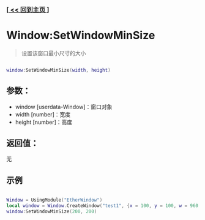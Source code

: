 ### [[ << 回到主页 ]](README.md)

# Window:SetWindowMinSize

> 设置该窗口最小尺寸的大小

```lua

window:SetWindowMinSize(width, height)

```

## 参数：

+ window [userdata-Window]：窗口对象
+ width [number]：宽度
+ height [number]：高度

## 返回值：

无

## 示例
```lua

Window = UsingModule("EtherWindow")
local window = Window.CreateWindow("test1", {x = 100, y = 100, w = 960, h = 640}, {})
window:SetWindowMinSize(200, 200)

```